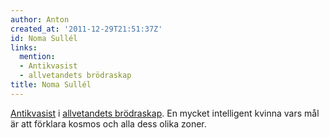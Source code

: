 ```yaml
---
author: Anton
created_at: '2011-12-29T21:51:37Z'
id: Noma Sullél
links:
  mention:
  - Antikvasist
  - allvetandets brödraskap
title: Noma Sullél
---
```


[Antikvasist] i [allvetandets brödraskap]. En mycket intelligent kvinna vars mål är att förklara
kosmos och alla dess olika zoner.

  [Antikvasist]: Antikvasist
  [allvetandets brödraskap]: allvetandets_brödraskap

